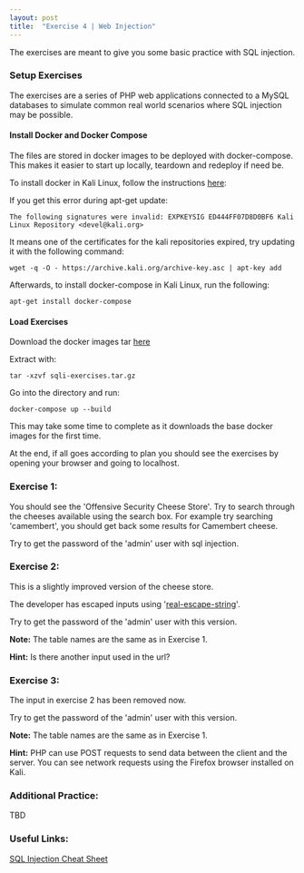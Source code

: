 ```yaml
---
layout: post
title:  "Exercise 4 | Web Injection"
---
```


The exercises are meant to give you some basic practice with SQL injection.

### Setup Exercises

The exercises are a series of PHP web applications connected to a MySQL databases to simulate common real world scenarios where SQL injection may be possible.

#### Install Docker and Docker Compose
The files are stored in docker images to be deployed with docker-compose. This makes it easier to start up locally, teardown and redeploy if need be.

To install docker in Kali Linux, follow the instructions [here][DOCKER_INSTRUCTIONS]:

If you get this error during apt-get update:

```
The following signatures were invalid: EXPKEYSIG ED444FF07D8D0BF6 Kali Linux Repository <devel@kali.org>
```

It means one of the certificates for the kali repositories expired, try updating it with the following command:

```wget -q -O - https://archive.kali.org/archive-key.asc | apt-key add```

Afterwards, to install docker-compose in Kali Linux, run the following:

```apt-get install docker-compose```


#### Load Exercises
Download the docker images tar [here][EXERCISE_TAR]

Extract with:

```tar -xzvf sqli-exercises.tar.gz```

Go into the directory and run:

```docker-compose up --build```

This may take some time to complete as it downloads the base docker images for the first time.

At the end, if all goes according to plan you should see the exercises by opening your browser and going to localhost.

### Exercise 1:

You should see the 'Offensive Security Cheese Store'. Try to search through the cheeses available using the search box.
For example try searching 'camembert', you should get back some results for Camembert cheese.

Try to get the password of the 'admin' user with sql injection.

### Exercise 2:

This is a slightly improved version of the cheese store.

The developer has escaped inputs using '[real-escape-string][MYSQL_ESCAPE_STRING_DOCS]'.

Try to get the password of the 'admin' user with this version.

**Note:** The table names are the same as in Exercise 1.

**Hint:**
Is there another input used in the url?

### Exercise 3:

The input in exercise 2 has been removed now.

Try to get the password of the 'admin' user with this version.

**Note:** The table names are the same as in Exercise 1.

**Hint:**
PHP can use POST requests to send data between the client and the server.
You can see network requests using the Firefox browser installed on Kali.

### Additional Practice:

TBD

### Useful Links:

[SQL Injection Cheat Sheet][NETSPARKER_CHEAT_SHEET]

[DOCKER_INSTRUCTIONS]: https://medium.com/@airman604/installing-docker-in-kali-linux-2017-1-fbaa4d1447fe
[EXERCISE_TAR]: {{site.baseurl}}/assets/sqli_exercises.tar.gz
[MYSQL_ESCAPE_STRING_DOCS]: http://php.net/manual/en/mysqli.real-escape-string.php

[NETSPARKER_CHEAT_SHEET]: https://www.netsparker.com/blog/web-security/sql-injection-cheat-sheet/

